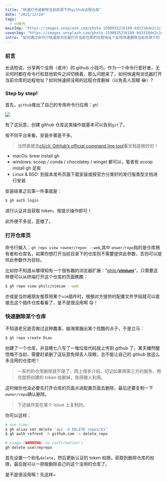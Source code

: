 ```yaml
---
title: "快速打开或删除当前目录下的github远程仓库"
date: "2021/12/24"
tags:
  - 小技巧
mainImg: "https://images.unsplash.com/photo-1590935216109-8d3318de2c1c?crop=entropy&cs=tinysrgb&fit=max&fm=jpg&ixid=MnwxNjUyNjZ8MHwxfHJhbmRvbXx8fHx8fHx8fDE2NDAyODk1ODM&ixlib=rb-1.2.1&q=80&w=1080"
coverImg: "https://images.unsplash.com/photo-1590935216109-8d3318de2c1c?crop=entropy&cs=tinysrgb&fit=max&fm=jpg&ixid=MnwxNjUyNjZ8MHwxfHJhbmRvbXx8fHx8fHx8fDE2NDAyODk1ODM&ixlib=rb-1.2.1&q=80&w=400"
intro: "如何通过命令行快速用浏览器打开当前仓库的远程地址？如何快速删除当前目录下的 github 远程仓库？"
---
```


### 前言

长话短说，分享两个没用（或许）的 github 小技巧。作为一个命令行爱好者，无论何时都在命令行和其他软件之间切换着，那么问题来了，如何快速用浏览器打开当前仓库的远程地址？如何快速把没用的远程仓库删掉（以免丢人现眼 😂）?

### Step by step!

首先，`github`推出了自己的专用命令行应用：`gh`!

![](https://user-images.githubusercontent.com/98482/84171218-327e7a80-aa40-11ea-8cd1-5177fc2d0e72.png)

有了这玩意，创建 github 仓库这类操作就基本可以告别`git`了。

按不同平台来看，安装步骤差不多。

> 当然直接去[cli/cli: GitHub’s official command line tool](https://github.com/cli/cli)看文档是极好的！

- macOs: brew install gh
- windows: scoop / conda / chocolatey / winget 都可以，笔者有 scoop install gh 足矣
- Linux & BSD: 到版本发布页面下载安装或按官方分类好的发行版类型文档进行安装

安装结束之后第一件事就是：

```bash
$ gh auth login
```

进行认证并且获取 token，按提示操作即可！

此外便不多说，歪楼了。

### 打开仓库页

命令行输入：`gh repo view <owner/repo> --web`,其中 `onwer/repo`指的是仓库拥有者和仓库名，如果你想打开当前目录下的仓库则不需要提供此参数，否则可以提供此参数作为目标。

比如你不知道从哪得知有一个很有趣的浏览器扩展：“[philc](https://github.com/philc)/**[vimium](https://github.com/philc/vimium)**”，只需要这样便可以从终端打开这个仓库的页面瞧瞧：

```bash
$ gh repo view philc/vimium --web
```

亦或是当你被朋友推荐用某个`vim`插件时，根据对方提供的配置文件字段就可以直接去这个插件仓库看看了，是不是很没用啊 😋！

### 快速删除某个仓库

不知道老兄是否做过这种蠢事，脑海里蹦出某个炫酷的点子，于是立马：

```bash
$ gh repo create Diao
```

创建了一个仓库，并且瞎七八写了一堆垃圾代码就上传到 github 了，某天幡然醒悟悔不当初，需要赶紧删了这玩意免得丢人现眼，总不能让自己的 github 放这么多没用的仓库吧！

> 一系列的仓库删除就不提了，网上很多介绍，切记如果用第三方的服务，用完就把创建的 token 给删掉，免得被人利用。

这时候你也没必要先打开仓库的页面点进配置页面去删除，最后还要复制一下`owner/repo`确认删除。

> 下述操作是在某个 issue 上复制的。

你可以这样：

```bash
# one time:
$ gh alias set delete 'api -X DELETE repos/$1'
$ gh auth refresh -h github.com -s delete_repo

# usage (WARNING: no confirmation!)
gh delete user/myrepo
```

首先设置一个别名`delete`，然后更新认证的 token 权限，获取到删除仓库的权限，最后就可以一把梭删除自己的这个没用的仓库了。

是不是很没用啊！先这样~
